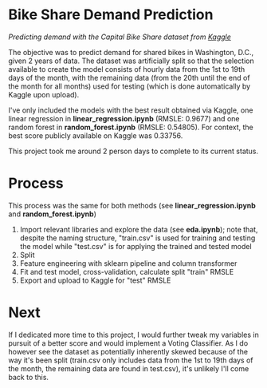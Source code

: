 # Bike Share Demand Prediction
*Predicting demand with the Capital Bike Share dataset from [Kaggle](https://www.kaggle.com/competitions/bike-sharing-demand/overview)*

The objective was to predict demand for shared bikes in Washington, D.C., given 2 years of data. The dataset was artificially split so that the selection available to create the model consists of hourly data from the 1st to 19th days of the month, with the remaining data (from the 20th until the end of the month for all months) used for testing (which is done automatically by Kaggle upon upload).

I've only included the models with the best result obtained via Kaggle, one linear regression in **linear_regression.ipynb** (RMSLE: 0.9677) and one random forest in **random_forest.ipynb** (RMSLE: 0.54805). For context, the best score publicly available on Kaggle was 0.33756.

This project took me around 2 person days to complete to its current status.

# Process
This process was the same for both methods (see **linear_regression.ipynb** and **random_forest.ipynb**)
1. Import relevant libraries and explore the data (see **eda.ipynb**); note that, despite the naming structure, "train.csv" is used for training and testing the model while "test.csv" is for applying the trained and tested model
2. Split
3. Feature engineering with sklearn pipeline and column transformer
4. Fit and test model, cross-validation, calculate split "train" RMSLE
5. Export and upload to Kaggle for "test" RMSLE

# Next
If I dedicated more time to this project, I would further tweak my variables in pursuit of a better score and would implement a Voting Classifier.
As I do however see the dataset as potentially inherently skewed because of the way it's been split (train.csv only includes data from the 1st to 19th days of the month, the remaining data are found in test.csv), it's unlikely I'll come back to this.